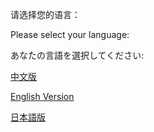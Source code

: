 ﻿请选择您的语言：

Please select your language:

あなたの言語を選択してください:

[中文版](https://lllyasviel.github.io/zh)

[English Version](https://lllyasviel.github.io/en)

[日本語版](https://lllyasviel.github.io/ja)